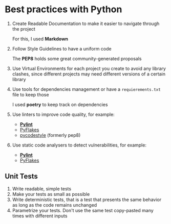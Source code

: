 # Best practices with Python
1. Create Readable Documentation to make it easier to navigate through the project

    For this, I used **Markdown**
2. Follow Style Guidelines to have a uniform code

    The **PEP8** holds some great community-generated proposals
3. Use Virtual Environments for each project you create to avoid any library clashes, since different projects may need different versions of a certain library
4. Use tools for dependencies management or have a `requierements.txt` file to keep those

    I used **poetry** to keep track on dependencies
5. Use linters to improve code quality, for example:
    * [**Pylint**](https://pylint.org)
    * [PyFlakes](https://github.com/PyCQA/pyflakes)
    * [pycodestyle](https://github.com/PyCQA/pycodestyle) (formerly pep8)
6. Use static code analysers to detect vulnerabilities, for example:
    * [**Pylint**](https://pylint.org)
    * [PyFlakes](https://github.com/PyCQA/pyflakes)

## Unit Tests
1. Write readable, simple tests
2. Make your tests as small as possible
3. Write deterministic tests, that is a test that presents the same behavior as long as the code remains unchanged
4. Parametrize your tests. Don't use the same test copy-pasted many times with different inputs
